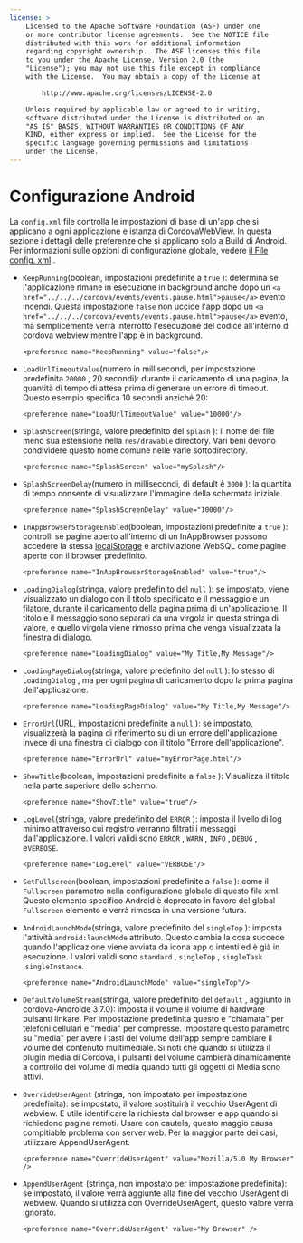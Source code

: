 ```yaml
---
license: >
    Licensed to the Apache Software Foundation (ASF) under one
    or more contributor license agreements.  See the NOTICE file
    distributed with this work for additional information
    regarding copyright ownership.  The ASF licenses this file
    to you under the Apache License, Version 2.0 (the
    "License"); you may not use this file except in compliance
    with the License.  You may obtain a copy of the License at

        http://www.apache.org/licenses/LICENSE-2.0

    Unless required by applicable law or agreed to in writing,
    software distributed under the License is distributed on an
    "AS IS" BASIS, WITHOUT WARRANTIES OR CONDITIONS OF ANY
    KIND, either express or implied.  See the License for the
    specific language governing permissions and limitations
    under the License.
---
```


# Configurazione Android

La `config.xml` file controlla le impostazioni di base di un'app che si applicano a ogni applicazione e istanza di CordovaWebView. In questa sezione i dettagli delle preferenze che si applicano solo a Build di Android. Per informazioni sulle opzioni di configurazione globale, vedere [il File config. xml][1] .

 [1]: config_ref_index.md.html#The%20config.xml%20File

*   `KeepRunning`(boolean, impostazioni predefinite a `true` ): determina se l'applicazione rimane in esecuzione in background anche dopo un `<a href="../../../cordova/events/events.pause.html">pause</a>` evento incendi. Questa impostazione `false` non uccide l'app dopo un `<a href="../../../cordova/events/events.pause.html">pause</a>` evento, ma semplicemente verrà interrotto l'esecuzione del codice all'interno di cordova webview mentre l'app è in background.
    
        <preference name="KeepRunning" value="false"/>
        

*   `LoadUrlTimeoutValue`(numero in millisecondi, per impostazione predefinita `20000` , 20 secondi): durante il caricamento di una pagina, la quantità di tempo di attesa prima di generare un errore di timeout. Questo esempio specifica 10 secondi anziché 20:
    
        <preference name="LoadUrlTimeoutValue" value="10000"/>
        

*   `SplashScreen`(stringa, valore predefinito del `splash` ): il nome del file meno sua estensione nella `res/drawable` directory. Vari beni devono condividere questo nome comune nelle varie sottodirectory.
    
        <preference name="SplashScreen" value="mySplash"/>
        

*   `SplashScreenDelay`(numero in millisecondi, di default è `3000` ): la quantità di tempo consente di visualizzare l'immagine della schermata iniziale.
    
        <preference name="SplashScreenDelay" value="10000"/>
        

*   `InAppBrowserStorageEnabled`(boolean, impostazioni predefinite a `true` ): controlli se pagine aperto all'interno di un InAppBrowser possono accedere la stessa <a href="../../../cordova/storage/localstorage/localstorage.html">localStorage</a> e archiviazione WebSQL come pagine aperte con il browser predefinito.
    
        <preference name="InAppBrowserStorageEnabled" value="true"/>
        

*   `LoadingDialog`(stringa, valore predefinito del `null` ): se impostato, viene visualizzato un dialogo con il titolo specificato e il messaggio e un filatore, durante il caricamento della pagina prima di un'applicazione. Il titolo e il messaggio sono separati da una virgola in questa stringa di valore, e quello virgola viene rimosso prima che venga visualizzata la finestra di dialogo.
    
        <preference name="LoadingDialog" value="My Title,My Message"/>
        

*   `LoadingPageDialog`(stringa, valore predefinito del `null` ): lo stesso di `LoadingDialog` , ma per ogni pagina di caricamento dopo la prima pagina dell'applicazione.
    
        <preference name="LoadingPageDialog" value="My Title,My Message"/>
        

*   `ErrorUrl`(URL, impostazioni predefinite a `null` ): se impostato, visualizzerà la pagina di riferimento su di un errore dell'applicazione invece di una finestra di dialogo con il titolo "Errore dell'applicazione".
    
        <preference name="ErrorUrl" value="myErrorPage.html"/>
        

*   `ShowTitle`(boolean, impostazioni predefinite a `false` ): Visualizza il titolo nella parte superiore dello schermo.
    
        <preference name="ShowTitle" value="true"/>
        

*   `LogLevel`(stringa, valore predefinito del `ERROR` ): imposta il livello di log minimo attraverso cui registro verranno filtrati i messaggi dall'applicazione. I valori validi sono `ERROR` , `WARN` , `INFO` , `DEBUG` , e`VERBOSE`.
    
        <preference name="LogLevel" value="VERBOSE"/>
        

*   `SetFullscreen`(boolean, impostazioni predefinite a `false` ): come il `Fullscreen` parametro nella configurazione globale di questo file xml. Questo elemento specifico Android è deprecato in favore del global `Fullscreen` elemento e verrà rimossa in una versione futura.

*   `AndroidLaunchMode`(stringa, valore predefinito del `singleTop` ): imposta l'attività `android:launchMode` attributo. Questo cambia la cosa succede quando l'applicazione viene avviata da icona app o intenti ed è già in esecuzione. I valori validi sono `standard` , `singleTop` , `singleTask` ,`singleInstance`.
    
        <preference name="AndroidLaunchMode" value="singleTop"/>
        

*   `DefaultVolumeStream`(stringa, valore predefinito del `default` , aggiunto in cordova-Androide 3.7.0): imposta il volume il volume di hardware pulsanti linkare. Per impostazione predefinita questo è "chiamata" per telefoni cellulari e "media" per compresse. Impostare questo parametro su "media" per avere i tasti del volume dell'app sempre cambiare il volume del contenuto multimediale. Si noti che quando si utilizza il plugin media di Cordova, i pulsanti del volume cambierà dinamicamente a controllo del volume di media quando tutti gli oggetti di Media sono attivi.

*   `OverrideUserAgent` (stringa, non impostato per impostazione predefinita): se impostato, il valore sostituirà il vecchio UserAgent di webview. È utile identificare la richiesta dal browser e app quando si richiedono pagine remoti. Usare con cautela, questo maggio causa compitiable problema con server web. Per la maggior parte dei casi, utilizzare AppendUserAgent.
    
        <preference name="OverrideUserAgent" value="Mozilla/5.0 My Browser" />
        

*   `AppendUserAgent` (stringa, non impostato per impostazione predefinita): se impostato, il valore verrà aggiunte alla fine del vecchio UserAgent di webview. Quando si utilizza con OverrideUserAgent, questo valore verrà ignorato.
    
        <preference name="OverrideUserAgent" value="My Browser" />